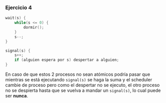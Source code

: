 ### Ejercicio 4

```c
wait(s) {
    while(s <= 0) {
        dormir();
    }
    s--;
}

signal(s) {
    s++;
    if (alguien espera por s) despertar a alguien;
}
```

En caso de que estos 2 procesos no sean atómicos podría pasar que mientras se está ejecutando `signal(s)` se haga la suma y el scheduler cambie de proceso pero como el despertar no se ejecuto, el otro proceso no se despierta hasta que se vuelva a mandar un `signal(s)`, lo cual puede ser **nunca**.